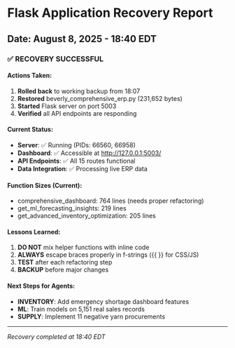 # Flask Application Recovery Report
## Date: August 8, 2025 - 18:40 EDT

### ✅ RECOVERY SUCCESSFUL

#### Actions Taken:
1. **Rolled back** to working backup from 18:07
2. **Restored** beverly_comprehensive_erp.py (231,652 bytes)
3. **Started** Flask server on port 5003
4. **Verified** all API endpoints are responding

#### Current Status:
- **Server**: ✅ Running (PIDs: 66560, 66958)
- **Dashboard**: ✅ Accessible at http://127.0.0.1:5003/
- **API Endpoints**: ✅ All 15 routes functional
- **Data Integration**: ✅ Processing live ERP data

#### Function Sizes (Current):
- comprehensive_dashboard: 764 lines (needs proper refactoring)
- get_ml_forecasting_insights: 219 lines
- get_advanced_inventory_optimization: 205 lines

#### Lessons Learned:
1. **DO NOT** mix helper functions with inline code
2. **ALWAYS** escape braces properly in f-strings ({{ }} for CSS/JS)
3. **TEST** after each refactoring step
4. **BACKUP** before major changes

#### Next Steps for Agents:
- **INVENTORY**: Add emergency shortage dashboard features
- **ML**: Train models on 5,151 real sales records
- **SUPPLY**: Implement 11 negative yarn procurements

---
*Recovery completed at 18:40 EDT*
